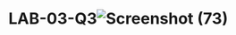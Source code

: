 # LAB-03-Q3![Screenshot (73)](https://user-images.githubusercontent.com/122869097/215277207-ee74f1d7-bf64-40ed-b8be-578d7a27b07d.png)

